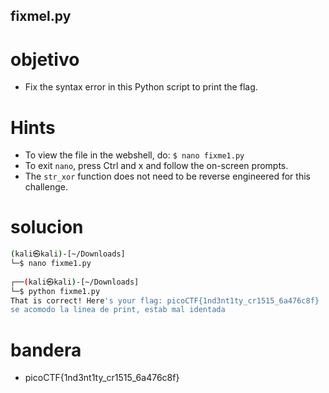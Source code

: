 ## fixmel.py

# objetivo
- Fix the syntax error in this Python script to print the flag.

# Hints
- To view the file in the webshell, do: `$ nano fixme1.py`
- To exit `nano`, press Ctrl and x and follow the on-screen prompts.
- The `str_xor` function does not need to be reverse engineered for this challenge.

# solucion
``` bash 
(kali㉿kali)-[~/Downloads]
└─$ nano fixme1.py
                                                                             
┌──(kali㉿kali)-[~/Downloads]
└─$ python fixme1.py
That is correct! Here's your flag: picoCTF{1nd3nt1ty_cr1515_6a476c8f}
se acomodo la linea de print, estab mal identada
```
# bandera
- picoCTF{1nd3nt1ty_cr1515_6a476c8f}
